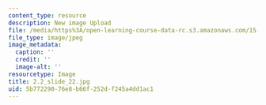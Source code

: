 ```yaml
---
content_type: resource
description: New image Upload
file: /media/https%3A/open-learning-course-data-rc.s3.amazonaws.com/15-s21-nuts-and-bolts-of-business-plans-january-iap-2014/5b77229076e8b66f252df245a4dd1ac1_2.2_slide_22.jpg
file_type: image/jpeg
image_metadata:
  caption: ''
  credit: ''
  image-alt: ''
resourcetype: Image
title: 2.2_slide_22.jpg
uid: 5b772290-76e8-b66f-252d-f245a4dd1ac1
---
```

